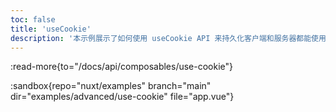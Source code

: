 ```yaml
---
toc: false
title: 'useCookie'
description: '本示例展示了如何使用 useCookie API 来持久化客户端和服务器都能使用的小量数据。'
---
```


:read-more{to="/docs/api/composables/use-cookie"}

:sandbox{repo="nuxt/examples" branch="main" dir="examples/advanced/use-cookie" file="app.vue"}
